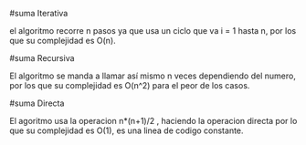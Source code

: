 #suma Iterativa

el algoritmo recorre n pasos ya que usa un ciclo que va i = 1 hasta n, por los que su complejidad es O(n).

#suma Recursiva

El algoritmo se manda a llamar así mismo n veces dependiendo del numero, por los que su complejidad es O(n^2) para el peor de los casos.

#suma Directa 

El agoritmo usa la operacion n*(n+1)/2 , haciendo la operacion directa por lo que su complejidad es O(1), es una linea de codigo constante. 
